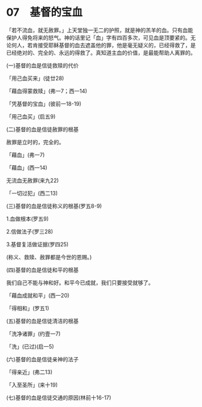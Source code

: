# 07　基督的宝血


「若不流血，就无赦罪。」上天堂独一无二的护照，就是神的羔羊的血。只有血能保护人得免将来的怒气。神的话里记「血」字有四百多次，可见血是顶要紧的。无论何人，若肯接受耶稣基督的血去遮盖他的罪，他是毫无疑义的，已经得救了，是已经绝对的、完全的、永远的得救了。真知道主血的价值，是最能帮助人离罪的。

(一)基督的血是信徒救赎的代价

「用己血买来」(徒廿28)

「藉血得蒙救赎」(弗一7；西一14)

「凭基督的宝血」(彼前一18-19)

「用己血买」(启五9)

(二)基督的血是信徒赦罪的根基

赦罪是立时的，完全的。

「藉血」(弗一7)

「藉血」(西一14)

无流血无赦罪(来九22)

「一切过犯」(西二13)

(三)基督的血是信徒称义的根基(罗五8-9)

1.血做根本(罗五9)

2.信做法子(罗三28)

3.基督复活做证据(罗四25)

(称义、救赎、赦罪都是今世的恩赐。)

(四)基督的血是信徒和平的根基

我们自己不能与神和好。和平今已成就，我们只要接受就够了。

「藉血成就和平」(西一20)

「得相和」(罗五1)

(五)基督的血是信徒清洁的根基

「洗净诸罪」(约壹一7)

「洗」(已过)(启一5)

(六)基督的血是信徒亲神的法子

「得亲近」(弗二13)

「入至圣所」(来十19)

(七)基督的血是信徒交通的原因(林前十16-17)

